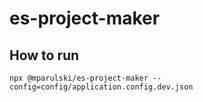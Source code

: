 # es-project-maker

## How to run 
```
npx @mparulski/es-project-maker --config=config/application.config.dev.json
```